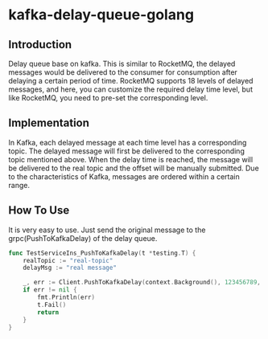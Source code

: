 # kafka-delay-queue-golang

## Introduction
Delay queue base on kafka. This is similar to RocketMQ, the delayed messages would be delivered to the consumer for consumption after delaying a certain period of time. RocketMQ supports 18 levels of delayed messages, and here, you can customize the required delay time level, but like RocketMQ, you need to pre-set the corresponding level.


## Implementation
In Kafka, each delayed message at each time level has a corresponding topic. The delayed message will first be delivered to the corresponding topic mentioned above. When the delay time is reached, the message will be delivered to the real topic and the offset will be manually submitted.
Due to the characteristics of Kafka, messages are ordered within a certain range.

## How To Use
It is very easy to use. Just send the original message to the grpc(PushToKafkaDelay) of the delay queue.

```go
func TestServiceIns_PushToKafkaDelay(t *testing.T) {
	realTopic := "real-topic"
	delayMsg := "real message"

	_, err := Client.PushToKafkaDelay(context.Background(), 123456789, realTopic, delayMsg, push.DelayEnum_DelayEnum1m)
	if err != nil {
		fmt.Println(err)
		t.Fail()
		return
	}
}
```
